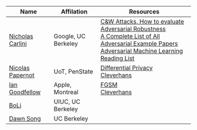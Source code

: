 |Name |Affilation |Resources | 
|----|----------|---------| 
|[Nicholas Carlini](https://nicholas.carlini.com) |Google, UC Berkeley |[C&W Attacks, How to evaluate Adversarial Robustness](https://arxiv.org/abs/1902.06705)<br> [A Complete List of All Adversarial Example Papers](https://nicholas.carlini.com/writing/2019/all-adversarial-example-papers.html)<br> [Adversarial Machine Learning Reading List](https://nicholas.carlini.com/writing/2018/adversarial-machine-learning-reading-list.html)| 
|[Nicolas Papernot](https://www.papernot.fr/) |UoT, PenState |[Differential Privacy](http://www.cleverhans.io/2021/05/01/capc.html)<br> [Cleverhans](http://www.cleverhans.io/)| 
|[Ian Goodfellow](https://www.iangoodfellow.com/) |Apple, Montreal |[FGSM ](https://arxiv.org/abs/1412.6572)<br> [Cleverhans](http://www.cleverhans.io/)| 
|[BoLi](https://aisecure.github.io/) |UIUC, UC Berkeley || 
|[Dawn Song ](https://people.eecs.berkeley.edu/~dawnsong/) |UC Berkeley  || 
